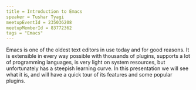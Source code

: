 ```yaml
---
title = Introduction to Emacs
speaker = Tushar Tyagi
meetupEventId = 235036208
meetupMemberId = 83772362
tags = "Emacs"
---
```


Emacs is one of the oldest text editors in use today and for good reasons. It is extensible in every way possible with thousands of plugins, supports a lot of programming languages,  is very light on system resources, but unfortunately has a steepish learning curve. In this presentation we will see what it is, and will have a quick tour of its features and some popular plugins.
